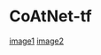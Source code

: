# CoAtNet-tf

[image1](https://github.com/IMvision12/CoAtNet-tf/blob/main/img/graph.PNG)
[image2](https://github.com/IMvision12/CoAtNet-tf/blob/main/img/model.PNG)
